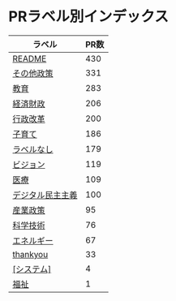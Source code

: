 # PRラベル別インデックス

| ラベル | PR数 |
|--------|------|
| [README](label_README.md) | 430 |
| [その他政策](label_その他政策.md) | 331 |
| [教育](label_教育.md) | 283 |
| [経済財政](label_経済財政.md) | 206 |
| [行政改革](label_行政改革.md) | 200 |
| [子育て](label_子育て.md) | 186 |
| [ラベルなし](label_ラベルなし.md) | 179 |
| [ビジョン](label_ビジョン.md) | 119 |
| [医療](label_医療.md) | 109 |
| [デジタル民主主義](label_デジタル民主主義.md) | 100 |
| [産業政策](label_産業政策.md) | 95 |
| [科学技術](label_科学技術.md) | 76 |
| [エネルギー](label_エネルギー.md) | 67 |
| [thankyou](label_thankyou.md) | 33 |
| [[システム]](label_[システム].md) | 4 |
| [福祉](label_福祉.md) | 1 |
